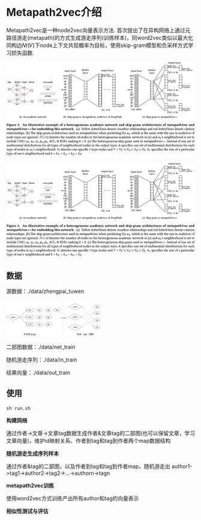 # Metapath2vec介绍

Metapath2vec是一种node2vec向量表示方法. 首次提出了在异构网络上通过元路径游走(metapath)的方式生成游走序列(训练样本)，同word2vec类似以最大化同构边𝑁𝑡(𝑉)下node上下文共现概率为目标，使用skip-gram模型和负采样方式学习损失函数.

![matepath2vec](./docs/img/matepath2vec.png)
<p align="center">
 <img src="docs/img/matepath2vec.png" alt="matepath2vec" />
</p>

## 数据
源数据：./data/zhengpai_tuwen
<p align="left">
 <img src="docs/img/data.png" alt="data" width="50%" />
</p>

二部图数据：./data/net_train

随机游走序列：./data/in_train

结果向量：./data/out_train

## 使用
```
sh run.sh
```
**构建网络**

通过作者->文章->文章tag数据生成作者&文章tag的二部图(也可以保留文章，学习文章向量)，维护id映射关系、作者到tag和tag到作者两个map数据结构

**随机游走生成序列样本**

通过作者&tag的二部图，以及作者到tag和tag到作者map，随机游走出 author1->tag1->author2->tag2->...->authorn->tagn

**metapath2vec训练**

使用word2vec方式训练产出所有author和tag的向量表示

**相似性测试与评估**

